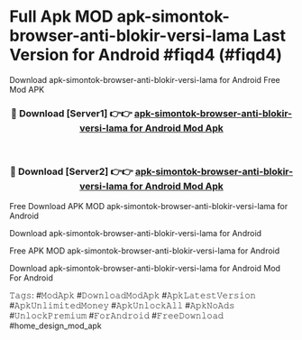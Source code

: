 # Full Apk MOD apk-simontok-browser-anti-blokir-versi-lama Last Version for Android #fiqd4 (#fiqd4)
Download apk-simontok-browser-anti-blokir-versi-lama for Android Free Mod APK

<div align="center">
<h3>🔴 Download [Server1] 👉👉 <a href="https://app.mediaupload.pro?title=apk-simontok-browser-anti-blokir-versi-lama&ref=15F">apk-simontok-browser-anti-blokir-versi-lama for Android Mod Apk</a></h3><br>

<h3>🔴 Download [Server2] 👉👉 <a href="https://app.mediaupload.pro?title=apk-simontok-browser-anti-blokir-versi-lama&ref=15F">apk-simontok-browser-anti-blokir-versi-lama for Android Mod Apk</a></h3>
</div>


Free Download APK MOD apk-simontok-browser-anti-blokir-versi-lama for Android

Download apk-simontok-browser-anti-blokir-versi-lama for Android 

Free APK MOD apk-simontok-browser-anti-blokir-versi-lama for Android 

Download apk-simontok-browser-anti-blokir-versi-lama for Android Mod For Android

𝚃𝚊𝚐𝚜: #𝙼𝚘𝚍𝙰𝚙𝚔 #𝙳𝚘𝚠𝚗𝚕𝚘𝚊𝚍𝙼𝚘𝚍𝙰𝚙𝚔 #𝙰𝚙𝚔𝙻𝚊𝚝𝚎𝚜𝚝𝚅𝚎𝚛𝚜𝚒𝚘𝚗 #𝙰𝚙𝚔𝚄𝚗𝚕𝚒𝚖𝚒𝚝𝚎𝚍𝙼𝚘𝚗𝚎𝚢 #𝙰𝚙𝚔𝚄𝚗𝚕𝚘𝚌𝚔𝙰𝚕𝚕 #𝙰𝚙𝚔𝙽𝚘𝙰𝚍𝚜 #𝚄𝚗𝚕𝚘𝚌𝚔𝙿𝚛𝚎𝚖𝚒𝚞𝚖 #𝙵𝚘𝚛𝙰𝚗𝚍𝚛𝚘𝚒𝚍 #𝙵𝚛𝚎𝚎𝙳𝚘𝚠𝚗𝚕𝚘𝚊𝚍 #home_design_mod_apk